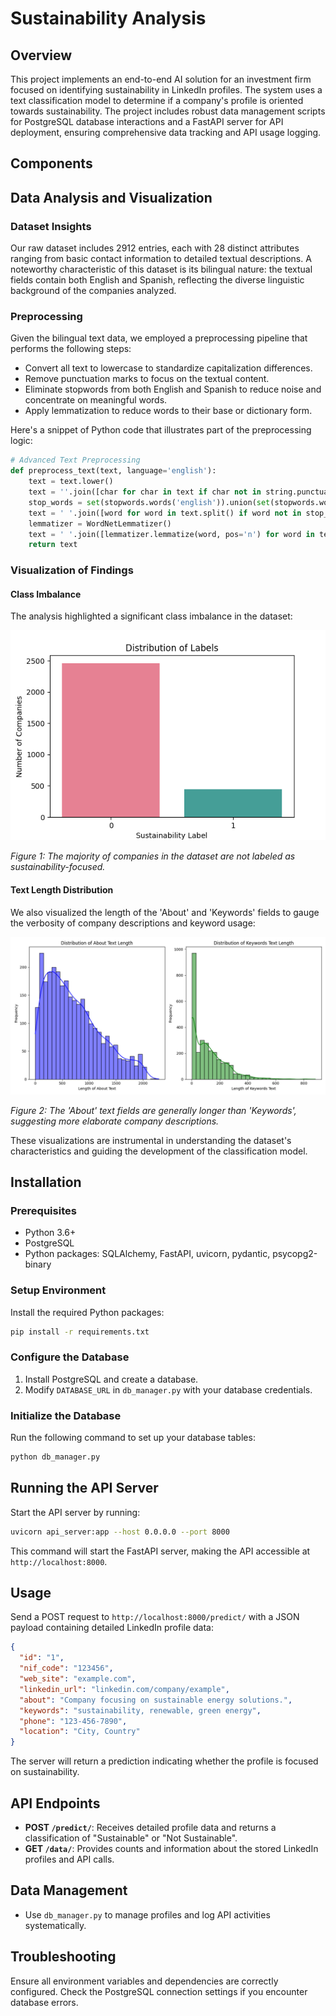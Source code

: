 # Sustainability Analysis

## Overview

This project implements an end-to-end AI solution for an investment firm focused on identifying sustainability in LinkedIn profiles. The system uses a text classification model to determine if a company's profile is oriented towards sustainability. The project includes robust data management scripts for PostgreSQL database interactions and a FastAPI server for API deployment, ensuring comprehensive data tracking and API usage logging.

## Components


## Data Analysis and Visualization

### Dataset Insights

Our raw dataset includes 2912 entries, each with 28 distinct attributes ranging from basic contact information to detailed textual descriptions. A noteworthy characteristic of this dataset is its bilingual nature: the textual fields contain both English and Spanish, reflecting the diverse linguistic background of the companies analyzed.

### Preprocessing

Given the bilingual text data, we employed a preprocessing pipeline that performs the following steps:
- Convert all text to lowercase to standardize capitalization differences.
- Remove punctuation marks to focus on the textual content.
- Eliminate stopwords from both English and Spanish to reduce noise and concentrate on meaningful words.
- Apply lemmatization to reduce words to their base or dictionary form.

Here's a snippet of Python code that illustrates part of the preprocessing logic:

```python
# Advanced Text Preprocessing
def preprocess_text(text, language='english'):
    text = text.lower()
    text = ''.join([char for char in text if char not in string.punctuation])
    stop_words = set(stopwords.words('english')).union(set(stopwords.words('spanish')))
    text = ' '.join([word for word in text.split() if word not in stop_words])
    lemmatizer = WordNetLemmatizer()
    text = ' '.join([lemmatizer.lemmatize(word, pos='n') for word in text.split()])
    return text
```
### Visualization of Findings

#### Class Imbalance

The analysis highlighted a significant class imbalance in the dataset:

![Label Distribution](Exploration/Plot/label_distribution.png)

*Figure 1: The majority of companies in the dataset are not labeled as sustainability-focused.*

#### Text Length Distribution

We also visualized the length of the 'About' and 'Keywords' fields to gauge the verbosity of company descriptions and keyword usage:

![Text Characteristics](Exploration/Plot/text_characteristics.png)

*Figure 2: The 'About' text fields are generally longer than 'Keywords', suggesting more elaborate company descriptions.*

These visualizations are instrumental in understanding the dataset's characteristics and guiding the development of the classification model.

## Installation

### Prerequisites

- Python 3.6+
- PostgreSQL
- Python packages: SQLAlchemy, FastAPI, uvicorn, pydantic, psycopg2-binary

### Setup Environment

Install the required Python packages:

```bash
pip install -r requirements.txt
```

### Configure the Database

1. Install PostgreSQL and create a database.
2. Modify `DATABASE_URL` in `db_manager.py` with your database credentials.

### Initialize the Database

Run the following command to set up your database tables:

```bash
python db_manager.py
```

## Running the API Server

Start the API server by running:

```bash
uvicorn api_server:app --host 0.0.0.0 --port 8000
```

This command will start the FastAPI server, making the API accessible at `http://localhost:8000`.

## Usage

Send a POST request to `http://localhost:8000/predict/` with a JSON payload containing detailed LinkedIn profile data:

```json
{
  "id": "1",
  "nif_code": "123456",
  "web_site": "example.com",
  "linkedin_url": "linkedin.com/company/example",
  "about": "Company focusing on sustainable energy solutions.",
  "keywords": "sustainability, renewable, green energy",
  "phone": "123-456-7890",
  "location": "City, Country"
}
```

The server will return a prediction indicating whether the profile is focused on sustainability.

## API Endpoints

- **POST `/predict/`**: Receives detailed profile data and returns a classification of "Sustainable" or "Not Sustainable".
- **GET `/data/`**: Provides counts and information about the stored LinkedIn profiles and API calls.

## Data Management

- Use `db_manager.py` to manage profiles and log API activities systematically.

## Troubleshooting

Ensure all environment variables and dependencies are correctly configured. Check the PostgreSQL connection settings if you encounter database errors.
